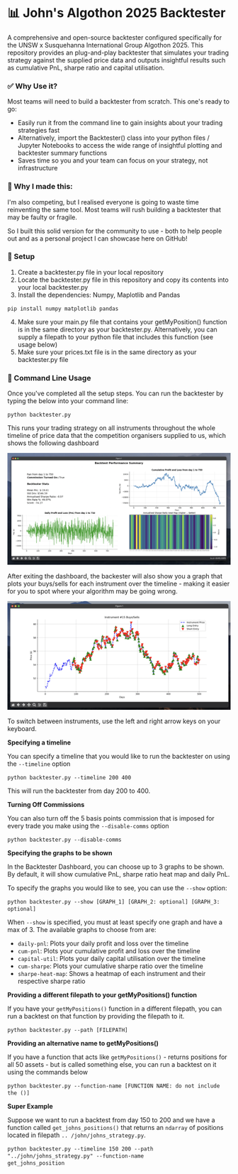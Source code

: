 # 📊 John's Algothon 2025 Backtester

A comprehensive and open-source backtester configured specifically for the UNSW x Susquehanna 
International Group Algothon 2025. This repository provides an plug-and-play backtester that 
simulates your trading strategy against the supplied price data and outputs insightful results 
such as cumulative PnL, sharpe ratio and capital utilisation.

### ✅ Why Use it?
Most teams will need to build a backtester from scratch. This one's ready to go:

- Easily run it from the command line to gain insights about your trading strategies fast
- Alternatively, import the Backtester() class into your python files / Jupyter Notebooks to 
  access the wide range of insightful plotting and backtester summary functions
- Saves time so you and your team can focus on your strategy, not infrastructure

### 🤝 Why I made this:
I'm also competing, but I realised everyone is going to waste time reinventing the same tool. 
Most teams will rush building a backtester that may be faulty or fragile.

So I built this solid version for the community to use - both to help people out and as a 
personal project I can showcase here on GitHub!

### 🔨 Setup
1. Create a backtester.py file in your local repository
2. Locate the backtester.py file in this repository and copy its contents into your local 
   backtester.py
3. Install the dependencies: Numpy, Maplotlib and Pandas

```shell
pip install numpy matplotlib pandas
```

4. Make sure your main.py file that contains your getMyPosition() function is in the same 
   directory as your backtester.py. Alternatively, you can supply a filepath to your python file 
   that includes this function (see usage below) 
5. Make sure your prices.txt file is in the same directory as your backtester.py file

### 👾 Command Line Usage
Once you've completed all the setup steps. You can run the backtester by typing the below into 
your command line:
```shell
python backtester.py
```
This runs your trading strategy on all instruments throughout the whole timeline of price data 
that the competition organisers supplied to us, which shows the following dashboard

![basic-usage-dashboard](./images/basic_usage.png)

After exiting the dashboard, the backester will also show you a graph that plots your buys/sells 
for each instrument over the timeline - making it easier for you to spot where your algorithm 
may be going wrong.

![entry-plotter](./images/entry_plotter.png)

To switch between instruments, use the left and right arrow keys on your keyboard.

**Specifying a timeline**

You can specify a timeline that you would like to run the backtester on using the 
`--timeline` option
```shell
python backtester.py --timeline 200 400
```
This will run the backtester from day 200 to 400.

**Turning Off Commissions**

You can also turn off the 5 basis points commission that is imposed for every trade you make 
using the `--disable-comms` option

```shell
python backtester.py --disable-comms
```

**Specifying the graphs to be shown**

In the Backtester Dashboard, you can choose up to 3 graphs to be shown. By default, it will show cumulative PnL,
sharpe ratio heat map and daily PnL. 

To specify the graphs you would like to see, you can use the `--show` option:

```shell
python backtester.py --show [GRAPH_1] [GRAPH_2: optional] [GRAPH_3: optional]
```

When `--show` is specified, you must at least specify one graph and have a max of 3. The available graphs to choose from are:

- `daily-pnl`: Plots your daily profit and loss over the timeline
- `cum-pnl`: Plots your cumulative profit and loss over the timeline
- `capital-util`: Plots your daily capital utilisation over the timeline
- `cum-sharpe`: Plots your cumulative sharpe ratio over the timeline
- `sharpe-heat-map`: Shows a heatmap of each instrument and their respective sharpe ratio

**Providing a different filepath to your getMyPositions() function**

If you have your `getMyPositions()` function in a different filepath, you can run a backtest on 
that function by providing the filepath to it.

```shell
python backtester.py --path [FILEPATH]
```

**Providing an alternative name to getMyPositions()**

If you have a function that acts like `getMyPositions()` - returns positions for all 50 assets - 
but is called something else, you can run a backtest on it using the commands below

```shell
python backtester.py --function-name [FUNCTION NAME: do not include the ()]
```

**Super Example**

Suppose we want to run a backtest from day 150 to 200 and we have a function called 
`get_johns_positions()` that returns an `ndarray` of positions located in filepath `..
/john/johns_strategy.py`.

```shell
python backtester.py --timeline 150 200 --path "../john/johns_strategy.py" --function-name 
get_johns_position
```

